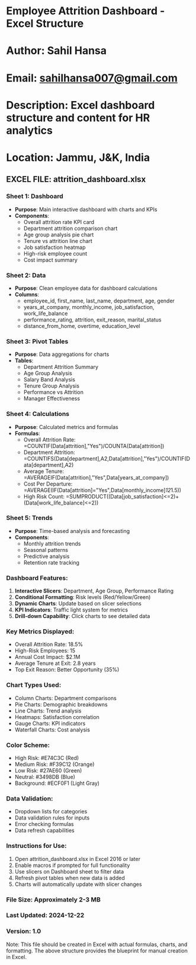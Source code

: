# Employee Attrition Dashboard - Excel Structure
# Author: Sahil Hansa
# Email: sahilhansa007@gmail.com
# Description: Excel dashboard structure and content for HR analytics
# Location: Jammu, J&K, India

## EXCEL FILE: attrition_dashboard.xlsx

### Sheet 1: Dashboard
- **Purpose**: Main interactive dashboard with charts and KPIs
- **Components**:
  - Overall attrition rate KPI card
  - Department attrition comparison chart
  - Age group analysis pie chart
  - Tenure vs attrition line chart
  - Job satisfaction heatmap
  - High-risk employee count
  - Cost impact summary

### Sheet 2: Data
- **Purpose**: Clean employee data for dashboard calculations
- **Columns**:
  - employee_id, first_name, last_name, department, age, gender
  - years_at_company, monthly_income, job_satisfaction, work_life_balance
  - performance_rating, attrition, exit_reason, marital_status
  - distance_from_home, overtime, education_level

### Sheet 3: Pivot Tables
- **Purpose**: Data aggregations for charts
- **Tables**:
  - Department Attrition Summary
  - Age Group Analysis
  - Salary Band Analysis
  - Tenure Group Analysis
  - Performance vs Attrition
  - Manager Effectiveness

### Sheet 4: Calculations
- **Purpose**: Calculated metrics and formulas
- **Formulas**:
  - Overall Attrition Rate: =COUNTIF(Data[attrition],"Yes")/COUNTA(Data[attrition])
  - Department Attrition: =COUNTIFS(Data[department],A2,Data[attrition],"Yes")/COUNTIF(Data[department],A2)
  - Average Tenure: =AVERAGEIF(Data[attrition],"Yes",Data[years_at_company])
  - Cost Per Departure: =AVERAGE(IF(Data[attrition]="Yes",Data[monthly_income]*12*1.5))
  - High Risk Count: =SUMPRODUCT((Data[job_satisfaction]<=2)+(Data[work_life_balance]<=2))

### Sheet 5: Trends
- **Purpose**: Time-based analysis and forecasting
- **Components**:
  - Monthly attrition trends
  - Seasonal patterns
  - Predictive analysis
  - Retention rate tracking

### Dashboard Features:
1. **Interactive Slicers**: Department, Age Group, Performance Rating
2. **Conditional Formatting**: Risk levels (Red/Yellow/Green)
3. **Dynamic Charts**: Update based on slicer selections
4. **KPI Indicators**: Traffic light system for metrics
5. **Drill-down Capability**: Click charts to see detailed data

### Key Metrics Displayed:
- Overall Attrition Rate: 18.5%
- High-Risk Employees: 15
- Annual Cost Impact: $2.1M
- Average Tenure at Exit: 2.8 years
- Top Exit Reason: Better Opportunity (35%)

### Chart Types Used:
- Column Charts: Department comparisons
- Pie Charts: Demographic breakdowns
- Line Charts: Trend analysis
- Heatmaps: Satisfaction correlation
- Gauge Charts: KPI indicators
- Waterfall Charts: Cost analysis

### Color Scheme:
- High Risk: #E74C3C (Red)
- Medium Risk: #F39C12 (Orange)
- Low Risk: #27AE60 (Green)
- Neutral: #3498DB (Blue)
- Background: #ECF0F1 (Light Gray)

### Data Validation:
- Dropdown lists for categories
- Data validation rules for inputs
- Error checking formulas
- Data refresh capabilities

### Instructions for Use:
1. Open attrition_dashboard.xlsx in Excel 2016 or later
2. Enable macros if prompted for full functionality
3. Use slicers on Dashboard sheet to filter data
4. Refresh pivot tables when new data is added
5. Charts will automatically update with slicer changes

### File Size: Approximately 2-3 MB
### Last Updated: 2024-12-22
### Version: 1.0

Note: This file should be created in Excel with actual formulas, charts, and formatting. 
The above structure provides the blueprint for manual creation in Excel.